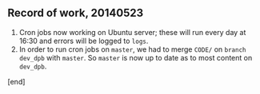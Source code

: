 ## Record of work, 20140523

 1. Cron jobs now working on Ubuntu server; these will run every day at 16:30 and errors will be logged to `logs`.
 1. In order to run cron jobs on `master`, we had to merge `CODE/` on `branch dev_dpb` with `master`. So `master` is now up to date as to most content on `dev_dpb`.

[end]

